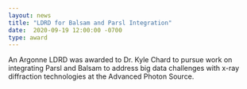 ```yaml
---
layout: news
title: "LDRD for Balsam and Parsl Integration" 
date:  2020-09-19 12:00:00 -0700
type: award
---
```


An Argonne LDRD was awarded to Dr. Kyle Chard to pursue work on integrating Parsl and Balsam to address big data challenges with x-ray diffraction technologies at the Advanced Photon Source.
